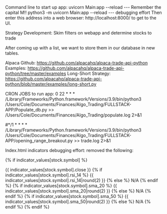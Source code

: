 Command line to start up app: uvicorn Main:app --reload  --- Remember the capital M!!
    python3 -m uvicorn Main:app --reload   --- debugging effort
Then enter this address into a web browser: http://localhost:8000/ to get to the UI.

Strategy Development:
Skim filters on webapp and determine stocks to trade

After coming up with a list, we want to store them in our database
    in new tables.

Alpaca Github:
https://github.com/alpacahq/alpaca-trade-api-python
Examples:
https://github.com/alpacahq/alpaca-trade-api-python/tree/master/examples
Long-Short Strategy:
https://github.com/alpacahq/alpaca-trade-api-python/blob/master/examples/long-short.py

CRON JOBS to run app:
0 22 * * * /Library/Frameworks/Python.framework/Versions/3.9/bin/python3 /Users/Cole/Documents/Finances/Algo_Trading/FULLSTACK-APP/Populate_db.py >> /Users/Cole/Documents/Finances/Algo_Trading/populate.log 2>&1

#*/1 * * * * /Library/Frameworks/Python.framework/Versions/3.9/bin/python3 /Users/Cole/Documents/Finances/Algo_Trading/FULLSTACK-APP/opening_range_breakout.py >> trade.log 2>&1


Index.html indicators debugging effort: removed the following:

{% if indicator_values[stock.symbol] %}
  <td>{{ indicator_values[stock.symbol].close }}</td>
  {% if indicator_values[stock.symbol].rsi_14 %}
    <td>{{ indicator_values[stock.symbol].rsi_14|round(2) }}</td>
  {% else %}
    <td>N/A</td>
  {% endif %}
  {% if indicator_values[stock.symbol].sma_20 %}
    <td>{{ indicator_values[stock.symbol].sma_20|round(2) }}</td>
  {% else %}
    <td>N/A</td>
  {% endif %}
  {% if indicator_values[stock.symbol].sma_50 %}
    <td>{{ indicator_values[stock.symbol].sma_50|round(2) }}</td>
  {% else %}
    <td>N/A</td>
  {% endif %}
{% endif %}
